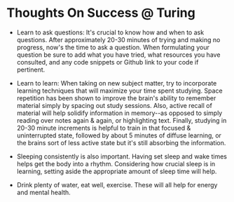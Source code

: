 # Thoughts On Success @ Turing

- Learn to ask questions: It's crucial to know how and when to ask questions. After approximately 20-30 minutes of trying and making no progress, now's the time to ask a question. When formulating your question be sure to add what you have tried, what resources you have consulted, and any code snippets or Github link to your code if pertinent.

- Learn to learn: When taking on new subject matter, try to incorporate learning techniques that will maximize your time spent studying. Space repetition has been shown to improve the brain's ability to remember material simply by spacing out study sessions. Also, active recall of material will help solidify information in memory--as opposed to simply reading over notes again & again, or highlighting text. Finally, studying in 20-30 minute increments is helpful to train in that focused & uninterrupted state, followed by about 5 minutes of diffuse learning, or the brains sort of less active state but it's still absorbing the information.

- Sleeping consistently is also important. Having set sleep and wake times helps get the body into a rhythm. Considering how crucial sleep is in learning, setting aside the appropriate amount of sleep time will help.

- Drink plenty of water, eat well, exercise. These will all help for energy and mental health.
